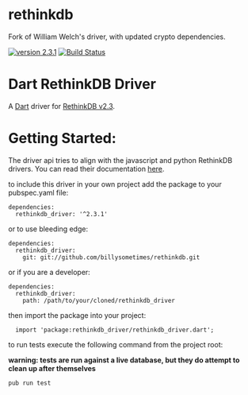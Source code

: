 # rethinkdb
Fork of William Welch's driver, with updated crypto dependencies.

[![version 2.3.1](https://img.shields.io/badge/pub-2.3.1-brightgreen.svg)](https://pub.dartlang.org/packages/rethinkdb)
[![Build Status](https://travis-ci.org/thosakwe/rethinkdb.svg?branch=adding-unit-tests)](https://travis-ci.org/thosakwe/rethinkdb)

Dart RethinkDB Driver
=========

A [Dart](http://www.dartlang.org) driver for [RethinkDB v2.3](http://www.rethinkdb.com).


Getting Started:
========

The driver api tries to align with the javascript and python RethinkDB drivers. You can read their documentation [here](http://www.rethinkdb.com/api/).

to include this driver in your own project add the package to your pubspec.yaml file:
```
dependencies:
  rethinkdb_driver: '^2.3.1'
```

or to use bleeding edge:
```
dependencies:
  rethinkdb_driver:
    git: git://github.com/billysometimes/rethinkdb.git
```

or if you are a developer:
  ```
  dependencies:
    rethinkdb_driver:
      path: /path/to/your/cloned/rethinkdb_driver
  ```

  then import the package into your project:
  ```
    import 'package:rethinkdb_driver/rethinkdb_driver.dart';
  ```

  to run tests execute the following command from the project root:

  **warning: tests are run against a live database, but they do attempt to
  clean up after themselves**
  ```
  pub run test  
  ```
